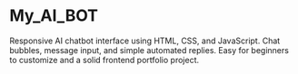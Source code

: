 # My_AI_BOT
Responsive AI chatbot interface using HTML, CSS, and JavaScript. Chat bubbles, message input, and simple automated replies. Easy for beginners to customize and a solid frontend portfolio project.
